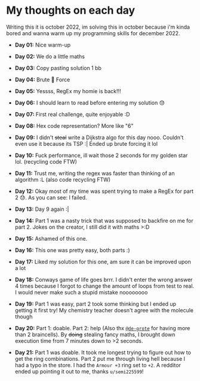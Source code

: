 # My thoughts on each day

Writing this it is october 2022, im solving this in october because i'm kinda bored and wanna warm up my programming skills for december 2022.

- **Day 01:** Nice warm-up

- **Day 02:** We do a little maths

- **Day 03:** Copy pasting solution 1 bb

- **Day 04:** Brute 👏 Force

- **Day 05:** Yessss, RegEx my homie is back!!!

- **Day 06:** I should learn to read before entering my solution 😓

- **Day 07:** First real challenge, quite enjoyable :D

- **Day 08:** Hex code representation? More like "6"

- **Day 09:** I didn't ~~steal~~ write a Dijkstra algo for this day nooo. Couldn't even use it because its TSP :|  Ended up brute forcing it lol

- **Day 10:** Fuck performance, ill wait those 2 seconds for my golden star lol. (recycling code FTW)

- **Day 11:** Trust me, writing the regex was faster than thinking of an algorithm :L (also code recycling FTW)

- **Day 12:** Okay most of my time was spent trying to make a RegEx for part 2 😓. As you can see: I failed.

- **Day 13:** Day 9 again :|

- **Day 14:** Part 1 was a nasty trick that was supposed to backfire on me for part 2. Jokes on the creator, I still did it with maths >:D

- **Day 15:** Ashamed of this one.

- **Day 16:** This one was pretty easy, both parts :)

- **Day 17:** Liked my solution for this one, am sure it can be improved upon a lot

- **Day 18:** Conways game of life goes brrr. I didn't enter the wrong answer 4 times because I forgot to change the amount of loops from test to real. I would never make such a stupid mistake noooooooo

- **Day 19:** Part 1 was easy, part 2 took some thinking but I ended up getting it first try! My chemistry teacher doesn't agree with the molecule though

- **Day 20:** Part 1: doable. Part 2: help (Also thx [`@de-grote`](https://github.com/de-grote/) for having more than 2 braincells). By ~~doing~~ stealing fancy maths, I brought down execution time from 7 minutes down to >2 seconds.

- **Day 21:** Part 1 was doable. It took me longest trying to figure out how to get the ring combinations. Part 2 put me through living hell because I had a typo in the store. I had the `Armour +3` ring set to `+2`. A redditor ended up pointing it out to me, thanks `u/semi225599`! 